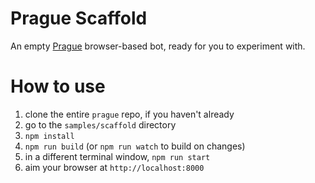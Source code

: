 # Prague Scaffold

An empty [Prague](http://github.com/billba/prague) browser-based bot, ready for you to experiment with.

# How to use

1. clone the entire `prague` repo, if you haven't already
2. go to the `samples/scaffold` directory
3. `npm install`
4. `npm run build` (or `npm run watch` to build on changes)
5. in a different terminal window, `npm run start`
6. aim your browser at `http://localhost:8000`
